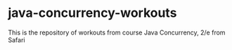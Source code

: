 # java-concurrency-workouts
This is the repository of workouts from course Java Concurrency, 2/e from Safari
